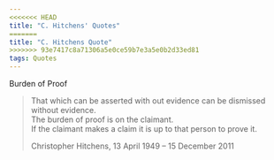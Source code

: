 ```yaml
---
<<<<<<< HEAD
title: "C. Hitchens' Quotes"
=======
title: "C. Hitchens Quote"
>>>>>>> 93e7417c8a71306a5e0ce59b7e3a5e0b2d33ed81
tags: Quotes
---
```


Burden of Proof

>That which can be asserted with out evidence can be dismissed without evidence.  
>The burden of proof is on the claimant.  
>If the claimant makes a claim it is up to that person to prove it. 
>
>Christopher Hitchens, 13 April 1949 – 15 December 2011
